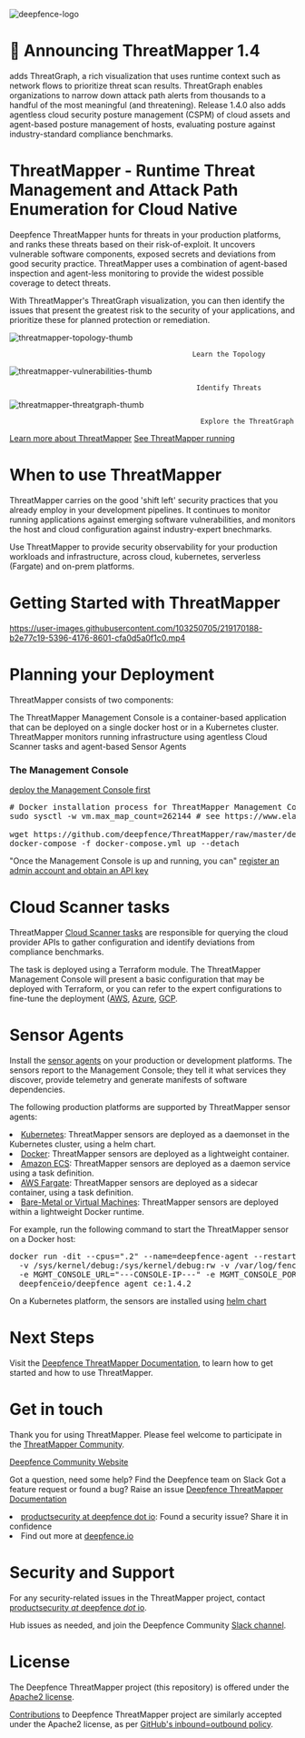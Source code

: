 ![deepfence-logo](https://user-images.githubusercontent.com/103250705/219159739-728f5831-8574-44ba-8fde-9f586f603ca2.png)

# 🎉 Announcing ThreatMapper 1.4
 adds ThreatGraph, a rich visualization that uses runtime context such as network flows to prioritize threat scan results.  ThreatGraph enables organizations to narrow down attack path alerts from thousands to a handful of the most meaningful (and threatening). Release 1.4.0 also adds agentless cloud security posture management (CSPM) of cloud assets and agent-based posture management of hosts, evaluating posture against industry-standard compliance benchmarks.
 
# ThreatMapper - Runtime Threat Management and Attack Path Enumeration for Cloud Native
Deepfence ThreatMapper hunts for threats in your production platforms, and ranks these threats based on their risk-of-exploit. It uncovers vulnerable software components, exposed secrets and deviations from good security practice. ThreatMapper uses a combination of agent-based inspection and agent-less monitoring to provide the widest possible coverage to detect threats.

With ThreatMapper's ThreatGraph visualization, you can then identify the issues that present the greatest risk to the security of your applications, and prioritize these for planned protection or remediation.

![threatmapper-topology-thumb](https://user-images.githubusercontent.com/103250705/219166809-8e927633-3255-4ade-a05c-85206ac801a3.jpg)
                                                 
                                                 Learn the Topology	
                                                 
![threatmapper-vulnerabilities-thumb](https://user-images.githubusercontent.com/103250705/219167228-016423a8-f4ca-4752-9664-959cffc83fad.jpg)

                                                  Identify Threats	
                                                  
![threatmapper-threatgraph-thumb](https://user-images.githubusercontent.com/103250705/219168366-fcbcb7fe-03ff-46dc-abcc-993581ed8002.jpg)

                                                   Explore the ThreatGraph


<a href="https://community.deepfence.io/docs/threatmapper/" rel="nofollow">Learn more about ThreatMapper</a>
<a href="https://community.deepfence.io/docs/threatmapper/demo" rel="nofollow">See ThreatMapper running</a>


# When to use ThreatMapper

ThreatMapper carries on the good 'shift left' security practices that you already employ in your development pipelines. It continues to monitor running applications against emerging software vulnerabilities, and monitors the host and cloud configuration against industry-expert bnechmarks.

Use ThreatMapper to provide security observability for your production workloads and infrastructure, across cloud, kubernetes, serverless (Fargate) and on-prem platforms.

# Getting Started with ThreatMapper
https://user-images.githubusercontent.com/103250705/219170188-b2e77c19-5396-4176-8601-cfa0d5a0f1c0.mp4

# Planning your Deployment
ThreatMapper consists of two components:

The ThreatMapper Management Console is a container-based application that can be deployed on a single docker host or in a Kubernetes cluster.
ThreatMapper monitors running infrastructure using agentless Cloud Scanner tasks and agent-based Sensor Agents

<h3>The Management Console</h3>

<a href="https://community.deepfence.io/docs/threatmapper/console/" rel="nofollow">deploy the Management Console first</a>

<pre><span class="pl-c"><span class="pl-c">#</span> Docker installation process for ThreatMapper Management Console</span>
sudo sysctl -w vm.max_map_count=262144 <span class="pl-c"><span class="pl-c">#</span> see https://www.elastic.co/guide/en/elasticsearch/reference/current/vm-max-map-count.html</span>

wget https://github.com/deepfence/ThreatMapper/raw/master/deployment-scripts/docker-compose.yml
docker-compose -f docker-compose.yml up --detach</pre>

"Once the Management Console is up and running, you can"
<a href="https://community.deepfence.io/docs/threatmapper/console/initial-configuration" rel="nofollow">register an admin account and obtain an API key</a>

# Cloud Scanner tasks

<p dir="auto">ThreatMapper <a href="https://community.deepfence.io/docs/threatmapper/cloudscanner/" rel="nofollow">Cloud Scanner tasks</a> are responsible for querying the cloud provider APIs to gather configuration and identify deviations from compliance benchmarks.</p>

<p dir="auto">The task is deployed using a Terraform module. The ThreatMapper Management Console will present a basic configuration that may be deployed with Terraform, or you can refer to the expert configurations to fine-tune the deployment (<a href="https://github.com/deepfence/terraform-aws-cloud-scanner">AWS</a>, <a href="https://github.com/deepfence/terraform-azure-cloud-scanner">Azure</a>, <a href="https://github.com/deepfence/terraform-gcp-cloud-scanner">GCP</a>.</p>

# Sensor Agents
<p dir="auto">Install the <a href="https://community.deepfence.io/docs/threatmapper/sensors/" rel="nofollow">sensor agents</a> on your production or development platforms. The sensors report to the Management Console; they tell it what services they discover, provide telemetry and generate manifests of software dependencies.</p>

The following production platforms are supported by ThreatMapper sensor agents:

<li><a href="https://community.deepfence.io/docs/threatmapper/sensors/kubernetes/" rel="nofollow">Kubernetes</a>: ThreatMapper sensors are deployed as a daemonset in the Kubernetes cluster, using a helm chart.</li>
<li><a href="https://community.deepfence.io/docs/threatmapper/sensors/docker/" rel="nofollow">Docker</a>: ThreatMapper sensors are deployed as a lightweight container.</li>
<li><a href="https://community.deepfence.io/docs/threatmapper/sensors/aws-ecs" rel="nofollow">Amazon ECS</a>: ThreatMapper sensors are deployed as a daemon service using a task definition.</li>
<li><a href="https://community.deepfence.io/docs/threatmapper/sensors/aws-fargate" rel="nofollow">AWS Fargate</a>: ThreatMapper sensors are deployed as a sidecar container, using a task definition.</li>
<li><a href="https://community.deepfence.io/docs/threatmapper/sensors/linux-host/" rel="nofollow">Bare-Metal or Virtual Machines</a>: ThreatMapper sensors are deployed within a lightweight Docker runtime.</li>

For example, run the following command to start the ThreatMapper sensor on a Docker host:

<pre>docker run -dit --cpus=<span class="pl-s"><span class="pl-pds">"</span>.2<span class="pl-pds">"</span></span> --name=deepfence-agent --restart on-failure --pid=host --net=host --privileged=true \
  -v /sys/kernel/debug:/sys/kernel/debug:rw -v /var/log/fenced -v /var/run/docker.sock:/var/run/docker.sock -v /:/fenced/mnt/host/:ro \
  -e MGMT_CONSOLE_URL=<span class="pl-s"><span class="pl-pds">"</span>---CONSOLE-IP---<span class="pl-pds">"</span></span> -e MGMT_CONSOLE_PORT=<span class="pl-s"><span class="pl-pds">"</span>443<span class="pl-pds">"</span></span> -e DEEPFENCE_KEY=<span class="pl-s"><span class="pl-pds">"</span>---DEEPFENCE-API-KEY---<span class="pl-pds">"</span></span> -e USER_DEFINED_TAGS=<span class="pl-s"><span class="pl-pds">"</span><span class="pl-pds">"</span></span> \
  deepfenceio/deepfence_agent_ce:1.4.2</pre>
  
  <p dir="auto">On a Kubernetes platform, the sensors are installed using <a href="https://community.deepfence.io/docs/threatmapper/sensors/kubernetes/" rel="nofollow">helm chart</a></p>
  
# Next Steps
<p dir="auto">Visit the <a href="https://community.deepfence.io/docs/threatmapper/" rel="nofollow">Deepfence ThreatMapper Documentation</a>, to learn how to get started and how to use ThreatMapper.</p>

# Get in touch
<p dir="auto">Thank you for using ThreatMapper.  Please feel welcome to participate in the <a href="/deepfence/ThreatMapper/blob/master/COMMUNITY.md">ThreatMapper Community</a>.</p>

<a href="https://community.deepfence.io" rel="nofollow">Deepfence Community Website</a>

 Got a question, need some help? Find the Deepfence team on Slack
Got a feature request or found a bug? Raise an issue
<a href="https://community.deepfence.io/docs/threatmapper/" rel="nofollow">Deepfence ThreatMapper Documentation</a>
<li><a href="/deepfence/ThreatMapper/blob/master/SECURITY.md">productsecurity at deepfence dot io</a>: Found a security issue?  Share it in confidence</li>
<li>Find out more at <a href="https://deepfence.io/" rel="nofollow">deepfence.io</a></li>

# Security and Support
<p dir="auto">For any security-related issues in the ThreatMapper project, contact <a href="/deepfence/ThreatMapper/blob/master/SECURITY.md">productsecurity <em>at</em> deepfence <em>dot</em> io</a>.</p>
Hub issues as needed, and join the Deepfence Community <a href="https://join.slack.com/t/deepfence-community/shared_invite/zt-podmzle9-5X~qYx8wMaLt9bGWwkSdgQ" rel="nofollow">Slack channel</a>.</p>

# License
<p dir="auto">The Deepfence ThreatMapper project (this repository) is offered under the <a href="https://www.apache.org/licenses/LICENSE-2.0" rel="nofollow">Apache2 license</a>.</p>
<p dir="auto"><a href="/deepfence/ThreatMapper/blob/master/CONTRIBUTING.md">Contributions</a> to Deepfence ThreatMapper project are similarly accepted under the Apache2 license, as per <a href="https://docs.github.com/en/github/site-policy/github-terms-of-service#6-contributions-under-repository-license">GitHub's inbound=outbound policy</a>.</p>
